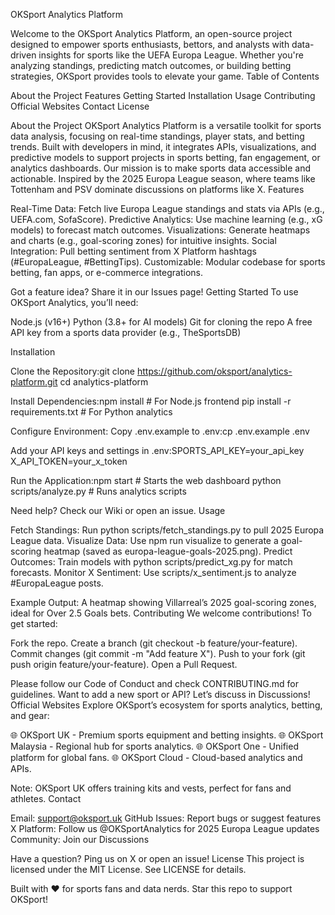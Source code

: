 OKSport Analytics Platform

Welcome to the OKSport Analytics Platform, an open-source project designed to empower sports enthusiasts, bettors, and analysts with data-driven insights for sports like the UEFA Europa League. Whether you're analyzing standings, predicting match outcomes, or building betting strategies, OKSport provides tools to elevate your game.
Table of Contents

About the Project
Features
Getting Started
Installation
Usage
Contributing
Official Websites
Contact
License

About the Project
OKSport Analytics Platform is a versatile toolkit for sports data analysis, focusing on real-time standings, player stats, and betting trends. Built with developers in mind, it integrates APIs, visualizations, and predictive models to support projects in sports betting, fan engagement, or analytics dashboards. Our mission is to make sports data accessible and actionable.
Inspired by the 2025 Europa League season, where teams like Tottenham and PSV dominate discussions on platforms like X.
Features

Real-Time Data: Fetch live Europa League standings and stats via APIs (e.g., UEFA.com, SofaScore).
Predictive Analytics: Use machine learning (e.g., xG models) to forecast match outcomes.
Visualizations: Generate heatmaps and charts (e.g., goal-scoring zones) for intuitive insights.
Social Integration: Pull betting sentiment from X Platform hashtags (#EuropaLeague, #BettingTips).
Customizable: Modular codebase for sports betting, fan apps, or e-commerce integrations.

Got a feature idea? Share it in our Issues page!
Getting Started
To use OKSport Analytics, you’ll need:

Node.js (v16+)
Python (3.8+ for AI models)
Git for cloning the repo
A free API key from a sports data provider (e.g., TheSportsDB)

Installation

Clone the Repository:git clone https://github.com/oksport/analytics-platform.git
cd analytics-platform


Install Dependencies:npm install  # For Node.js frontend
pip install -r requirements.txt  # For Python analytics


Configure Environment:
Copy .env.example to .env:cp .env.example .env


Add your API keys and settings in .env:SPORTS_API_KEY=your_api_key
X_API_TOKEN=your_x_token




Run the Application:npm start  # Starts the web dashboard
python scripts/analyze.py  # Runs analytics scripts



Need help? Check our Wiki or open an issue.
Usage

Fetch Standings: Run python scripts/fetch_standings.py to pull 2025 Europa League data.
Visualize Data: Use npm run visualize to generate a goal-scoring heatmap (saved as europa-league-goals-2025.png).
Predict Outcomes: Train models with python scripts/predict_xg.py for match forecasts.
Monitor X Sentiment: Use scripts/x_sentiment.js to analyze #EuropaLeague posts.

Example Output: A heatmap showing Villarreal’s 2025 goal-scoring zones, ideal for Over 2.5 Goals bets.
Contributing
We welcome contributions! To get started:

Fork the repo.
Create a branch (git checkout -b feature/your-feature).
Commit changes (git commit -m "Add feature X").
Push to your fork (git push origin feature/your-feature).
Open a Pull Request.

Please follow our Code of Conduct and check CONTRIBUTING.md for guidelines.
Want to add a new sport or API? Let’s discuss in Discussions!
Official Websites
Explore OKSport’s ecosystem for sports analytics, betting, and gear:

🌐 OKSport UK - Premium sports equipment and betting insights.
🌐 OKSport Malaysia - Regional hub for sports analytics.
🌐 OKSport One - Unified platform for global fans.
🌐 OKSport Cloud - Cloud-based analytics and APIs.

Note: OKSport UK offers training kits and vests, perfect for fans and athletes.
Contact

Email: support@oksport.uk
GitHub Issues: Report bugs or suggest features
X Platform: Follow us @OKSportAnalytics for 2025 Europa League updates
Community: Join our Discussions

Have a question? Ping us on X or open an issue!
License
This project is licensed under the MIT License. See LICENSE for details.

Built with ❤️ for sports fans and data nerds. Star this repo to support OKSport!
